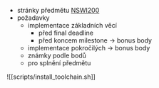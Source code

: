 - stránky předmětu [NSWI200](https://d3s.mff.cuni.cz/teaching/nswi200)
- požadavky
	- implementace základních věcí
		- před final deadline
		- před koncem milestone $\rightarrow$ bonus body
	- implementace pokročilých $\rightarrow$ bonus body
	- známky podle bodů
	- pro splnění předmětu 

![[scripts/install_toolchain.sh]]